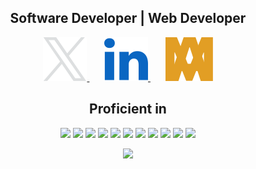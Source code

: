 <div align="center">
  <h2>Software Developer | Web Developer</h2>

   <p>
    <a href="https://twitter.com/monoald">
      <img src="./assets/twitter.svg" />
    </a>
    &nbsp; &nbsp; &nbsp;
    <a href="https://www.linkedin.com/in/carlos-s-aldazosa/">
      <img src="./assets/linkedin.svg" />
    </a>
    &nbsp; &nbsp; &nbsp;
    <a href="https://www.linkedin.com/in/carlos-s-aldazosa/">
      <img src="./assets/monoald.svg" />
    </a>
  </p>
</div>

<div align="center">
  <h2>Proficient in</h2>
  <img src="https://img.shields.io/badge/JavaScript%20-%23F7DF1E.svg?&style=for-the-badge&logo=javascript&logoColor=black" />
  <img src="https://img.shields.io/badge/typescript%20-%233178C6.svg?&style=for-the-badge&logo=typescript&logoColor=white" />
  <img src="https://img.shields.io/badge/react%20-%2361DAFB.svg?&style=for-the-badge&logo=react&logoColor=black" />
  <img src="https://img.shields.io/badge/nextjs%20-%23000000.svg?&style=for-the-badge&logo=next.js&logoColor=white" />
  <img src="https://img.shields.io/badge/node%20-%23339933.svg?&style=for-the-badge&logo=node.js&logoColor=black" />
  <img src="https://img.shields.io/badge/express%20-%23000000.svg?&style=for-the-badge&logo=express&logoColor=white" />
  <img src="https://img.shields.io/badge/graphql%20-%23E10098.svg?&style=for-the-badge&logo=graphql&logoColor=white" />
  <img src="https://img.shields.io/badge/mongodb%20-%2347A248.svg?&style=for-the-badge&logo=mongodb&logoColor=white" />
  <img src="https://img.shields.io/badge/mysql%20-%234479A1.svg?&style=for-the-badge&logo=mysql&logoColor=white" />
  <img src="https://img.shields.io/badge/jest%20-%23C21325.svg?&style=for-the-badge&logo=jest&logoColor=white" />
  <img src="https://img.shields.io/badge/react_testing_library%20-%23E33332.svg?&style=for-the-badge&logo=testing-library&logoColor=white" />

  <p></p>

  <p>
      <img  src="https://github-readme-stats.vercel.app/api/top-langs?username=monoald&show_icons=true&locale=en&layout=compact&theme=radical"/>
  </p>
</div>
